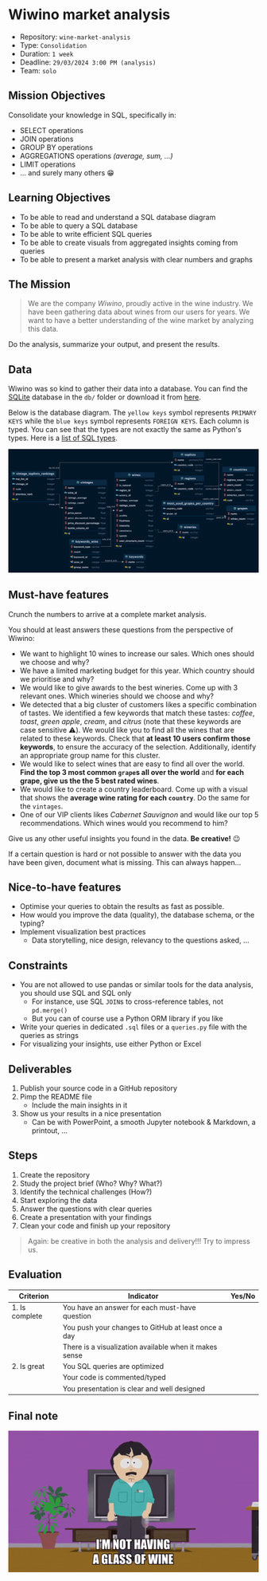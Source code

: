# Wiwino market analysis

- Repository: `wine-market-analysis`
- Type: `Consolidation`
- Duration: `1 week`
- Deadline: `29/03/2024 3:00 PM (analysis)`
- Team: `solo`

## Mission Objectives

Consolidate your knowledge in SQL, specifically in:
- SELECT operations
- JOIN operations
- GROUP BY operations
- AGGREGATIONS operations *(average, sum, ...)*
- LIMIT operations
- ... and surely many others 😁

## Learning Objectives

- To be able to read and understand a SQL database diagram
- To be able to query a SQL database 
- To be able to write efficient SQL queries
- To be able to create visuals from aggregated insights coming from queries
- To be able to present a market analysis with clear numbers and graphs

## The Mission

> We are the company _Wiwino_, proudly active in the wine industry. We have been gathering data about wines from our users for years. We want to have a better understanding of the wine market by analyzing this data.

Do the analysis, summarize your output, and present the results.

## Data

Wiwino was so kind to gather their data into a database. You can find the [SQLite](https://www.sqlite.org/index.html) database in the `db/` folder or download it from [here](https://drive.google.com/file/d/122rj3-c0mpFPL04IXeXjSp2_H66-33RS/view?usp=sharing).

Below is the database diagram. The `yellow keys` symbol represents `PRIMARY KEYS` while the `blue keys` symbol represents `FOREIGN KEYS`. Each column is typed. You can see that the types are not exactly the same as Python's types. Here is a [list of SQL types](https://www.w3schools.com/sql/sql_datatypes.asp).

![DB diagram](./assets/vivino_db_diagram_horizontal.png)

## Must-have features

Crunch the numbers to arrive at a complete market analysis.

You should at least answers these questions from the perspective of Wiwino:
- We want to highlight 10 wines to increase our sales. Which ones should we choose and why?
- We have a limited marketing budget for this year. Which country should we prioritise and why?
- We would like to give awards to the best wineries. Come up with 3 relevant ones. Which wineries should we choose and why?
- We detected that a big cluster of customers likes a specific combination of tastes. We identified a few keywords that match these tastes: _coffee_, _toast_, _green apple_, _cream_, and _citrus_ (note that these keywords are case sensitive ⚠️). We would like you to find all the wines that are related to these keywords. Check that **at least 10 users confirm those keywords**, to ensure the accuracy of the selection. Additionally, identify an appropriate group name for this cluster.
- We would like to select wines that are easy to find all over the world. **Find the top 3 most common `grape`s all over the world** and **for each grape, give us the the 5 best rated wines**.
- We would like to create a country leaderboard. Come up with a visual that shows the **average wine rating for each `country`**. Do the same for the `vintages`.
- One of our VIP clients likes _Cabernet Sauvignon_ and would like our top 5 recommendations. Which wines would you recommend to him?

Give us any other useful insights you found in the data. **Be creative!** 😉

If a certain question is hard or not possible to answer with the data you have been given, document what is missing. This can always happen...

## Nice-to-have features

- Optimise your queries to obtain the results as fast as possible.
- How would you improve the data (quality), the database schema, or the typing?
- Implement visualization best practices
  - Data storytelling, nice design, relevancy to the questions asked, ...

## Constraints

- You are not allowed to use pandas or similar tools for the data analysis, you should use SQL and SQL only
    - For instance, use SQL `JOIN`s to cross-reference tables, not `pd.merge()`
    - But you can of course use a Python ORM library if you like
- Write your queries in dedicated `.sql` files or a `queries.py` file with the queries as strings
- For visualizing your insights, use either Python or Excel

## Deliverables

1. Publish your source code in a GitHub repository
2. Pimp the README file
    - Include the main insights in it
3. Show us your results in a nice presentation
    - Can be with PowerPoint, a smooth Jupyter notebook & Markdown, a printout, ...

## Steps

1. Create the repository
2. Study the project brief (Who? Why? What?)
3. Identify the technical challenges (How?)
4. Start exploring the data
5. Answer the questions with clear queries
6. Create a presentation with your findings
7. Clean your code and finish up your repository

> Again: be creative in both the analysis and delivery!!! Try to impress us.

## Evaluation

| Criterion      | Indicator                                              | Yes/No |
| -------------- | ------------------------------------------------------ | ------ |
| 1. Is complete | You have an answer for each must-have question         |        |
|                | You push your changes to GitHub at least once a day    |        |
|                | There is a visualization available when it makes sense |        |
| 2. Is great    | You SQL queries are optimized                          |        |
|                | Your code is commented/typed                           |        |
|                | You presentation is clear and well designed            |        |

## Final note

![Drinking for work purposes](./assets/wine.gif)
